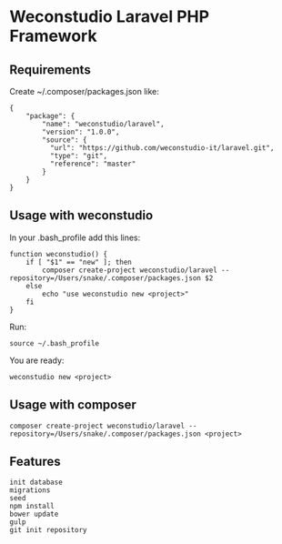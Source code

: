 # Weconstudio Laravel PHP Framework

## Requirements
Create ~/.composer/packages.json like:
    
    {
        "package": {
            "name": "weconstudio/laravel",
            "version": "1.0.0",
            "source": {
              "url": "https://github.com/weconstudio-it/laravel.git",
              "type": "git",
              "reference": "master"
            }
        }
    }

## Usage with weconstudio
In your .bash_profile add this lines:

    function weconstudio() {
        if [ "$1" == "new" ]; then
            composer create-project weconstudio/laravel --repository=/Users/snake/.composer/packages.json $2
        else
            echo "use weconstudio new <project>"
        fi
    }
    
Run:
    
    source ~/.bash_profile
    
You are ready:

    weconstudio new <project>

## Usage with composer

    composer create-project weconstudio/laravel --repository=/Users/snake/.composer/packages.json <project>
    
## Features

    init database
    migrations
    seed
    npm install
    bower update
    gulp
    git init repository